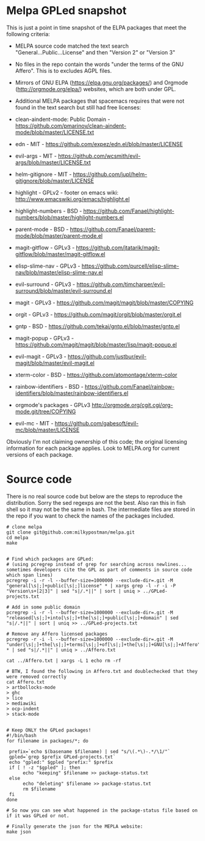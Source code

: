 
# Melpa GPLed snapshot

This is just a point in time snapshot of the ELPA packages that meet the following criteria:

* MELPA source code matched the text search "General...Public...License"  and then "Version 2" or "Version 3"
* No files in the repo contain the words "under the terms of the GNU Affero".  This is to excludes AGPL files.
* Mirrors of GNU ELPA (https://elpa.gnu.org/packages/) and Orgmode (http://orgmode.org/elpa/) websites, which are both under GPL.
* Additional MELPA packages that spacemacs requires that were not found in the text search but still had free licenses:

 * clean-aindent-mode: Public Domain - https://github.com/pmarinov/clean-aindent-mode/blob/master/LICENSE.txt
 * edn - MIT - https://github.com/expez/edn.el/blob/master/LICENSE
 * evil-args - MIT - https://github.com/wcsmith/evil-args/blob/master/LICENSE.txt
 * helm-gitignore - MIT - https://github.com/jupl/helm-gitignore/blob/master/LICENSE
 * highlight - GPLv2 - footer on emacs wiki: http://www.emacswiki.org/emacs/highlight.el
 * highlight-numbers - BSD - https://github.com/Fanael/highlight-numbers/blob/master/highlight-numbers.el
 * parent-mode - BSD - https://github.com/Fanael/parent-mode/blob/master/parent-mode.el
 * magit-gitflow - GPLv3 - https://github.com/jtatarik/magit-gitflow/blob/master/magit-gitflow.el
 * elisp-slime-nav - GPLv3 - https://github.com/purcell/elisp-slime-nav/blob/master/elisp-slime-nav.el
 * evil-surround - GPLv3 - https://github.com/timcharper/evil-surround/blob/master/evil-surround.el
 * magit - GPLv3 - https://github.com/magit/magit/blob/master/COPYING
 * orgit - GPLv3 - https://github.com/magit/orgit/blob/master/orgit.el
 * gntp - BSD - https://github.com/tekai/gntp.el/blob/master/gntp.el
 * magit-popup - GPLv3 - https://github.com/magit/magit/blob/master/lisp/magit-popup.el
 * evil-magit - GPLv3 - https://github.com/justbur/evil-magit/blob/master/evil-magit.el
 * xterm-color - BSD - https://github.com/atomontage/xterm-color
 * rainbow-identifiers - BSD - https://github.com/Fanael/rainbow-identifiers/blob/master/rainbow-identifiers.el
 * orgmode's packages - GPLv3 http://orgmode.org/cgit.cgi/org-mode.git/tree/COPYING
 * evil-mc - MIT - https://github.com/gabesoft/evil-mc/blob/master/LICENSE

Obviously I'm not claiming ownership of this code; the original licensing information for each package applies.  Look to MELPA.org for current versions of each package.

# Source code
There is no real source code but below are the steps to reproduce the distribution.  Sorry the sed regexps are not the best.  Also ran this in fish shell so it may not be the same in bash.
The intermediate files are stored in the repo if you want to check the names of the packages included.

```
# clone melpa
git clone git@github.com:milkypostman/melpa.git
cd melpa
make


# Find which packages are GPLed:
# (using pcregrep instead of grep for searching across newlines... sometimes developers cite the GPL as part of comments in source code which span lines)
pcregrep -i -r -l --buffer-size=1000000 --exclude-dir=.git -M "general[\s|;]+public[\s|;]license" * | xargs grep -l -r -i -P "Version\s+[2|3]" | sed "s|/.*||" | sort | uniq > ../GPLed-projects.txt

# Add in some public domain
pcregrep -i -r -l --buffer-size=1000000 --exclude-dir=.git -M "released[\s|;]+into[\s|;]+the[\s|;]+public[\s|;]+domain" | sed "s|/.*||" | sort | uniq >> ../GPLed-projects.txt

# Remove any Affero licensed packages
pcregrep -r -i -l --buffer-size=1000000 --exclude-dir=.git -M "under[\s|;]+the[\s|;]+terms[\s|;]+of[\s|;]+the[\s|;]+GNU[\s|;]+Affero" * | sed "s|/.*||" | uniq > ../Affero.txt

cat ../Affero.txt | xargs -L 1 echo rm -rf

# BTW, I found the following in Affero.txt and doublechecked that they were removed correctly
cat Affero.txt
> artbollocks-mode
> ghc
> lice
> mediawiki
> ocp-indent
> stack-mode


# Keep ONLY the GPLed packages!
#!/bin/bash
for filename in packages/*; do

 prefix=`echo $(basename $filename) | sed "s/\(.*\)-.*/\1/"`
 gpled=`grep $prefix GPLed-projects.txt`
 echo "gpled:" $gpled "prefix:" $prefix
 if [ ! -z "$gpled" ]; then
      echo "keeping" $filename >> package-status.txt
 else
      echo "deleting" $filename >> package-status.txt
      rm $filename
 fi
done

# So now you can see what happened in the package-status file based on if it was GPLed or not.

# Finally generate the json for the MEPLA website:
make json

```


